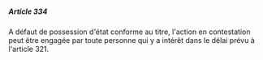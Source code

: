 ##### Article 334

A défaut de possession d'état conforme au titre, l'action en contestation peut être engagée par toute personne qui y a intérêt dans le délai prévu à l'article 321.

